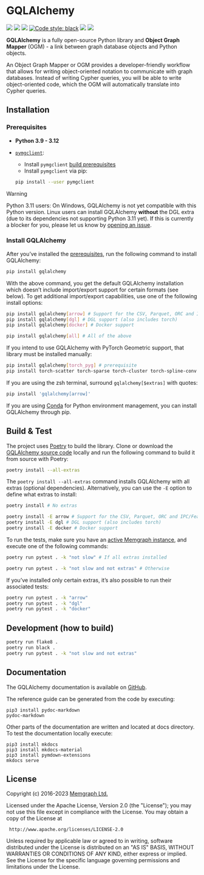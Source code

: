 # GQLAlchemy

<p>
    <a href="https://github.com/memgraph/gqlalchemy/actions"><img src="https://github.com/memgraph/gqlalchemy/workflows/Build%20and%20Test/badge.svg" /></a>
    <a href="https://github.com/memgraph/gqlalchemy/blob/main/LICENSE"><img src="https://img.shields.io/github/license/memgraph/gqlalchemy" /></a>
    <a href="https://pypi.org/project/gqlalchemy"><img src="https://img.shields.io/pypi/v/gqlalchemy" /></a>
    <a href="https://github.com/psf/black"><img alt="Code style: black" src="https://img.shields.io/badge/code%20style-black-000000.svg"></a>
    <a href="https://memgraph.com/docs/gqlalchemy" alt="Documentation"><img src="https://img.shields.io/badge/documentation-GQLAlchemy-orange" /></a>
    <a href="https://github.com/memgraph/gqlalchemy/stargazers" alt="Stargazers"><img src="https://img.shields.io/github/stars/memgraph/gqlalchemy?style=social" /></a>
</p>

**GQLAlchemy** is a fully open-source Python library and **Object Graph Mapper** (OGM) - a link between graph database objects and Python objects.

An Object Graph Mapper or OGM provides a developer-friendly workflow that allows for writing object-oriented notation to communicate with graph databases. Instead of writing Cypher queries, you will be able to write object-oriented code, which the OGM will automatically translate into Cypher queries.

## Installation

### Prerequisites

- **Python 3.9 - 3.12**
- [`pymgclient`](https://github.com/memgraph/pymgclient):

  - Install `pymgclient` [build prerequisites](https://memgraph.github.io/pymgclient/introduction.html#build-prerequisites)
  - Install `pymgclient` via pip:

  ```bash
  pip install --user pymgclient
  ```

> [!WARNING]  
> Python 3.11 users: On Windows, GQLAlchemy is not yet compatible with this Python version. Linux users can install GQLAlchemy **without** the DGL extra (due to its dependencies not supporting Python 3.11 yet). If this is currently a blocker for you, please let us know by [opening an issue](https://github.com/memgraph/gqlalchemy/issues).

### Install GQLAlchemy

After you’ve installed the [prerequisites](#prerequisites), run the following command to install
GQLAlchemy:

```bash
pip install gqlalchemy
```

With the above command, you get the default GQLAlchemy installation which
doesn’t include import/export support for certain formats (see below). To get
additional import/export capabilities, use one of the following install options:

```bash
pip install gqlalchemy[arrow] # Support for the CSV, Parquet, ORC and IPC/Feather/Arrow formats
pip install gqlalchemy[dgl] # DGL support (also includes torch)
pip install gqlalchemy[docker] # Docker support

pip install gqlalchemy[all] # All of the above
```

If you intend to use GQLAlchemy with PyTorch Geometric support, that library must be installed manually:

```bash
pip install gqlalchemy[torch_pyg] # prerequisite
pip install torch-scatter torch-sparse torch-cluster torch-spline-conv torch-geometric -f https://data.pyg.org/whl/torch-1.13.0+cpu.html"
```

If you are using the zsh terminal, surround `gqlalchemy[$extras]` with quotes:

```bash
pip install 'gqlalchemy[arrow]'
```

If you are using [Conda](https://docs.conda.io/en/latest/) for Python environment management, you can install GQLAlchemy through pip.

## Build & Test

The project uses [Poetry](https://python-poetry.org/) to build the library. Clone or download the [GQLAlchemy source code](https://github.com/memgraph/gqlalchemy) locally and run the following command to build it from source with Poetry:

```bash
poetry install --all-extras
```

The `poetry install --all-extras` command installs GQLAlchemy with all extras
(optional dependencies). Alternatively, you can use the `-E` option to define
what extras to install:

```bash
poetry install # No extras

poetry install -E arrow # Support for the CSV, Parquet, ORC and IPC/Feather/Arrow formats
poetry install -E dgl # DGL support (also includes torch)
poetry install -E docker # Docker support
```

To run the tests, make sure you have an [active Memgraph instance](https://memgraph.com/docs/getting-started), and execute one of the following commands:

```bash
poetry run pytest . -k "not slow" # If all extras installed

poetry run pytest . -k "not slow and not extras" # Otherwise
```

If you’ve installed only certain extras, it’s also possible to run their associated tests:

```bash
poetry run pytest . -k "arrow"
poetry run pytest . -k "dgl"
poetry run pytest . -k "docker"
```

## Development (how to build)

```bash
poetry run flake8 .
poetry run black .
poetry run pytest . -k "not slow and not extras"
```

## Documentation

The GQLAlchemy documentation is available on [GitHub](https://memgraph.github.io/gqlalchemy/).

The reference guide can be generated from the code by executing:

```
pip3 install pydoc-markdown
pydoc-markdown
```

Other parts of the documentation are written and located at docs directory. To test the documentation locally execute:

```
pip3 install mkdocs
pip3 install mkdocs-material
pip3 install pymdown-extensions
mkdocs serve
```

## License

Copyright (c) 2016-2023 [Memgraph Ltd.](https://memgraph.com)

Licensed under the Apache License, Version 2.0 (the "License"); you may not use
this file except in compliance with the License. You may obtain a copy of the
License at

     http://www.apache.org/licenses/LICENSE-2.0

Unless required by applicable law or agreed to in writing, software distributed
under the License is distributed on an "AS IS" BASIS, WITHOUT WARRANTIES OR
CONDITIONS OF ANY KIND, either express or implied. See the License for the
specific language governing permissions and limitations under the License.
